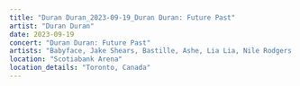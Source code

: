 ```yaml
---
title: "Duran Duran_2023-09-19_Duran Duran: Future Past"
artist: "Duran Duran"
date: 2023-09-19
concert: "Duran Duran: Future Past"
artists: "Babyface, Jake Shears, Bastille, Ashe, Lia Lia, Nile Rodgers & CHIC, As You Were, Chic, Arden Jones, Aloe Blacc, Duran Duran, Álvaro Díaz, Nile Rodgers"
location: "Scotiabank Arena"
location_details: "Toronto, Canada"
---
```

